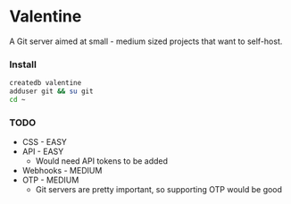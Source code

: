 # Valentine

A Git server aimed at small - medium sized projects that want to self-host.

### Install
```bash
createdb valentine
adduser git && su git
cd ~
```

### TODO
  - CSS - EASY
  - API - EASY
    - Would need API tokens to be added
  - Webhooks - MEDIUM
  - OTP - MEDIUM
    - Git servers are pretty important, so supporting OTP would be good
